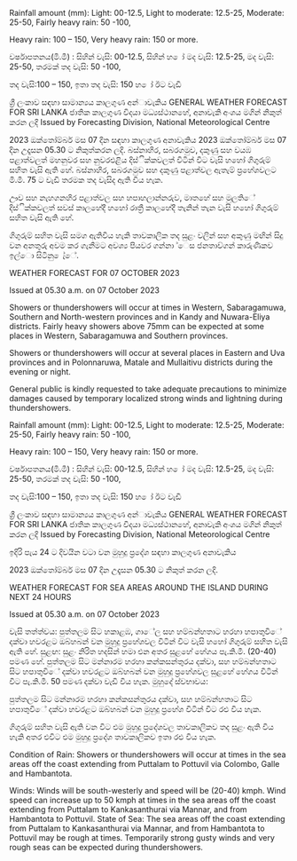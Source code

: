 Rainfall amount (mm): Light: 00-12.5, Light to moderate: 12.5-25, Moderate: 25-50, Fairly heavy rain: 50 -100,

Heavy rain: 100 – 150, Very heavy rain: 150 or more.

වර්ෂාපතනය(මි.මී) : සිහින් වැසි: 00-12.5, සිහින් හ ෝ මද වැසි: 12.5-25, මද වැසි: 25-50, තරමක් තද වැසි: 50 -100,

තද වැසි:100 – 150, ඉතා තද වැසි: 150 හ ෝ ඊට වැඩි

ශ්‍රී ලංකාව සඳහා සාමාන්‍යය කාලගුණ අන්‍ාවැකිය GENERAL WEATHER FORECAST FOR SRI LANKA ජාතික කාලගුණ විදයා මධ්‍යස්ථානහේ, අනාවැකි අංශය මගින් නිකුත් කරන ලදි Issued by Forecasting Division, National Meteorological Centre

2023 ඔක්තෝම්බර් මස 07 දින සඳහා කාලගුණ අනාවැකිය 2023 ඔක්තෝම්බර් මස 07 දින උදෑසන 05.30 ට නිකුත්කරන ලදි. බස්නාහිර, සබරගමුව, දකුණු සහ වයඹ පළාත්වලත් මහනුවර සහ නුවරඑළිය දිස්ික්කවලත් විටින් විට වැසි හහෝ ගිගුරුම් සහිත වැසි ඇති හේ. බස්නාහිර, සබරගමුව සහ දකුණු පළාත්වල ඇතැම් ප්‍රහේශවලට මි.මී. 75 ට වැඩි තරමක තද වැසිද ඇති විය හැක.

ඌව සහ නැහගනහිර පළාත්වල සහ හපාහලාන්නරුව, මාතහේ සහ මුලතිේ දිස්ික්කවලත් සවස් කාලහේදී හහෝ රාත්‍රී කාලහේදී තැනින් තැන වැසි හහෝ ගිගුරුම් සහිත වැසි ඇති හේ.

ගිගුරුම් සහිත වැසි සමග ඇතිවිය හැකි තාවකාලික තද සුළං වලින් සහ අකුණු මඟින් සිදු වන අනතුරු අවම කර ගැනීමට අවශ්‍ය පියවර ගන්නා ්ෙස ජනතාව්ගන් කාරුණිකව ඉල්ො සිටිනු ෙැ්ේ.

WEATHER FORECAST FOR 07 OCTOBER 2023

Issued at 05.30 a.m. on 07 October 2023

Showers or thundershowers will occur at times in Western, Sabaragamuwa, Southern and North-western provinces and in Kandy and Nuwara-Eliya districts. Fairly heavy showers above 75mm can be expected at some places in Western, Sabaragamuwa and Southern provinces.

Showers or thundershowers will occur at several places in Eastern and Uva provinces and in Polonnaruwa, Matale and Mullaitivu districts during the evening or night.

General public is kindly requested to take adequate precautions to minimize damages caused by temporary localized strong winds and lightning during thundershowers.

Rainfall amount (mm): Light: 00-12.5, Light to moderate: 12.5-25, Moderate: 25-50, Fairly heavy rain: 50 -100,

Heavy rain: 100 – 150, Very heavy rain: 150 or more.

වර්ෂාපතනය(මි.මී) : සිහින් වැසි: 00-12.5, සිහින් හ ෝ මද වැසි: 12.5-25, මද වැසි: 25-50, තරමක් තද වැසි: 50 -100,

තද වැසි:100 – 150, ඉතා තද වැසි: 150 හ ෝ ඊට වැඩි

ශ්‍රී ලංකාව සඳහා සාමාන්‍යය කාලගුණ අන්‍ාවැකිය GENERAL WEATHER FORECAST FOR SRI LANKA ජාතික කාලගුණ විදයා මධ්‍යස්ථානහේ, අනාවැකි අංශය මගින් නිකුත් කරන ලදි Issued by Forecasting Division, National Meteorological Centre

ඉදිරි පැය 24 ට දිවයින වටා වන මුහුදු ප්‍රදේශ සඳහා කාලගුණ අනාවැකිය

2023 ඔක්තෝම්බර් මස 07 දින උදෑසන 05.30 ට නිකුත් කරන ලදි.

WEATHER FORECAST FOR SEA AREAS AROUND THE ISLAND DURING NEXT 24 HOURS

Issued at 05.30 a.m. on 07 October 2023

වැසි තත්ත්වය: පුත්තලම සිට හකාළඹ, ගාේල සහ හම්බන්හතාට හරහා හපාතුවිේ දක්වා හවරළට ඔබ්හබන් වන මුහුදු ප්‍රහේශවල විටින් විට වැසි හහෝ ගිගුරුම් සහිත වැසි ඇති හේ. සුළඟ: සුළං නිරිත හදසින් හමා එන අතර සුළහේ හේගය පැ.කි.මී. (20-40) පමණ හේ. පුත්තලම සිට මන්නාරම හරහා කන්කසන්තුරය දක්වා, සහ හම්බන්හතාට සිට හපාතුවිේ දක්වා හවරළට ඔබ්හබන් වන මුහුදු ප්‍රහේශවල සුළහේ හේගය විටින් විට පැ.කි.මී. 50 පමණ දක්වා වැඩි විය හැක. මුහුදේ ස්වභාවය:

පුත්තලම සිට මන්නාරම හරහා කන්කසන්තුරය දක්වා, සහ හම්බන්හතාට සිට හපාතුවිේ දක්වා හවරළට ඔබ්හබන් වන මුහුදු ප්‍රහේශ විටින් විට රළු විය හැක.

ගිගුරුම් සහිත වැසි ඇති වන විට එම මුහුදු ප්‍රදේශවල තාවකාලිකව තද සුළං ඇති විය හැකි අතර එවිට එම මුහුදු ප්‍රදේශ තාවකාලිකව ඉතා රළු විය හැක.

Condition of Rain: Showers or thundershowers will occur at times in the sea areas off the coast extending from Puttalam to Pottuvil via Colombo, Galle and Hambantota.

Winds: Winds will be south-westerly and speed will be (20-40) kmph. Wind speed can increase up to 50 kmph at times in the sea areas off the coast extending from Puttalam to Kankasanthurai via Mannar, and from Hambantota to Pottuvil. State of Sea: The sea areas off the coast extending from Puttalam to Kankasanthurai via Mannar, and from Hambantota to Pottuvil may be rough at times. Temporarily strong gusty winds and very rough seas can be expected during thundershowers.